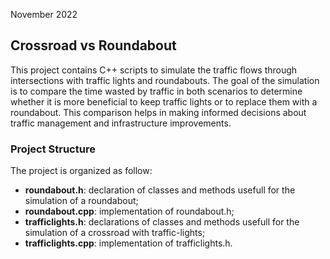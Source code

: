 November 2022

## Crossroad vs Roundabout
This project contains C++ scripts to simulate the traffic flows through intersections with traffic lights and roundabouts. 
The goal of the simulation is to compare the time wasted by traffic in both scenarios to determine whether it is more beneficial to keep traffic lights or to replace them with a roundabout. This comparison helps in making informed decisions about traffic management and infrastructure improvements.

### Project Structure
The project is organized as follow:
- **roundabout.h**: declaration of classes and methods usefull for the simulation of a roundabout;
- **roundabout.cpp**: implementation of roundabout.h;
- **trafficlights.h**: declarations of classes and methods usefull for the simulation of a crossroad with traffic-lights;
- **trafficlights.cpp**: implementation of trafficlights.h.

